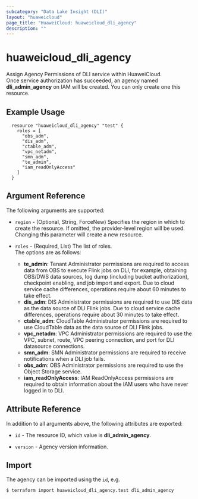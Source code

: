 ```yaml
---
subcategory: "Data Lake Insight (DLI)"
layout: "huaweicloud"
page_title: "HuaweiCloud: huaweicloud_dli_agency"
description: ""
---
```


# huaweicloud_dli_agency

Assign Agency Permissions of DLI service within HuaweiCloud.  
Once service authorization has succeeded, an agency named **dli_admin_agency** on IAM will be created.
You can only create one this resource.

## Example Usage

```hcl
  resource "huaweicloud_dli_agency" "test" {
    roles = [
      "obs_adm",
      "dis_adm",
      "ctable_adm",
      "vpc_netadm",
      "smn_adm",
      "te_admin",
      "iam_readOnlyAccess"
    ]
  }
```

## Argument Reference

The following arguments are supported:

* `region` - (Optional, String, ForceNew) Specifies the region in which to create the resource.
  If omitted, the provider-level region will be used. Changing this parameter will create a new resource.

* `roles` - (Required, List) The list of roles.  
  The options are as follows:
   + **te_admin**: Tenant Administrator permissions are required to access data from OBS to execute Flink jobs on DLI,
     for example, obtaining OBS/DWS data sources, log dump (including bucket authorization), checkpoint enabling,
     and job import and export. Due to cloud service cache differences, operations require about 60 minutes to take effect.
   + **dis_adm**: DIS Administrator permissions are required to use DIS data as the data source of DLI Flink jobs.
     Due to cloud service cache differences, operations require about 30 minutes to take effect.
   + **ctable_adm**: CloudTable Administrator permissions are required to use CloudTable data as the data source of
     DLI Flink jobs.
   + **vpc_netadm**: VPC Administrator permissions are required to use the VPC, subnet, route, VPC peering connection,
     and port for DLI datasource connections.
   + **smn_adm**: SMN Administrator permissions are required to receive notifications when a DLI job fails.
   + **obs_adm**: OBS Administrator permissions are required to use the Object Storage service.
   + **iam_readOnlyAccess**: IAM ReadOnlyAccess permissions are required to obtain information about the
     IAM users who have never logged in to DLI.

## Attribute Reference

In addition to all arguments above, the following attributes are exported:

* `id` - The resource ID, which value is **dli_admin_agency**.

* `version` - Agency version information.

## Import

The agency can be imported using the `id`, e.g.

```bash
$ terraform import huaweicloud_dli_agency.test dli_admin_agency
```
